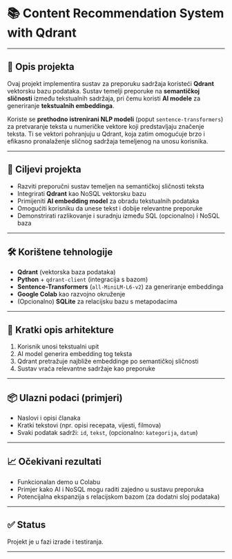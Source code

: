 # 📚 Content Recommendation System with Qdrant

---

## 🧠 Opis projekta
Ovaj projekt implementira sustav za preporuku sadržaja koristeći **Qdrant** vektorsku bazu podataka. Sustav temelji preporuke na **semantičkoj sličnosti** između tekstualnih sadržaja, pri čemu koristi **AI modele** za generiranje **tekstualnih embeddinga**.

Koriste se **prethodno istrenirani NLP modeli** (poput `sentence-transformers`) za pretvaranje teksta u numeričke vektore koji predstavljaju značenje teksta. Ti se vektori pohranjuju u Qdrant, koja zatim omogućuje brzo i efikasno pronalaženje sličnog sadržaja temeljenog na unosu korisnika.

---

## 🎯 Ciljevi projekta
- Razviti preporučni sustav temeljen na semantičkoj sličnosti teksta
- Integrirati **Qdrant** kao NoSQL vektorsku bazu
- Primijeniti **AI embedding model** za obradu tekstualnih podataka
- Omogućiti korisniku da unese tekst i dobije relevantne preporuke
- Demonstrirati razlikovanje i suradnju između SQL (opcionalno) i NoSQL baza

---

## 🛠️ Korištene tehnologije
- **Qdrant** (vektorska baza podataka)
- **Python** + `qdrant-client` (integracija s bazom)
- **Sentence-Transformers** (`all-MiniLM-L6-v2`) za generiranje embeddinga
- **Google Colab** kao razvojno okruženje
- (Opcionalno) **SQLite** za relacijsku bazu s metapodacima

---

## 🔄 Kratki opis arhitekture
1. Korisnik unosi tekstualni upit
2. AI model generira embedding tog teksta
3. Qdrant pretražuje najbliže embeddinge po semantičkoj sličnosti
4. Sustav vraća relevantne sadržaje kao preporuke

---

## 📦 Ulazni podaci (primjeri)
- Naslovi i opisi članaka
- Kratki tekstovi (npr. opisi recepata, vijesti, filmova)
- Svaki podatak sadrži: `id`, `tekst`, (opcionalno: `kategorija`, `datum`)

---

## 📈 Očekivani rezultati
- Funkcionalan demo u Colabu
- Primjer kako AI i NoSQL mogu raditi zajedno u sustavu preporuka
- Potencijalna ekspanzija s relacijskom bazom (za dodatni sloj podataka)

---

## ✅ Status
Projekt je u fazi izrade i testiranja.

---





